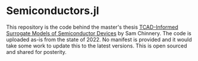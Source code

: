 # Semiconductors.jl

This repository is the code behind the master's thesis
[TCAD-Informed Surrogate Models of Semiconductor Devices](https://dspace.mit.edu/handle/1721.1/144946)
by Sam Chinnery. The code is uploaded as-is from the state of 2022. No manifest is provided
and it would take some work to update this to the latest versions. This is open sourced
and shared for posterity.
